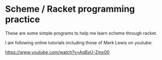 <h1>Scheme / Racket programming practice</h1>

These are some simple programs to help me learn scheme through racket.

I am following online tutorials including those of Mark Lewis on youtube:

https://www.youtube.com/watch?v=AqBxU-Zmx00
